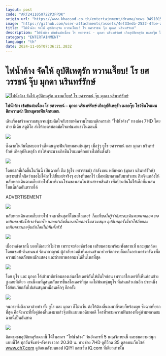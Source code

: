 ```yaml
---
layout: post
code: "ART2411050722P3FPDK"
origin_url: "https://www.khaosod.co.th/entertainment/drama/news_9491015"
image: "https://github.com/user-attachments/assets/4ef33edb-2532-4fbe-ac29-7bfaa4efa87c"
title: "ไฟน้ำค้าง จัดให้ อุบัติเหตุรัก หวานเจี๊ยบ! โร ยศวรรธน์ จุ๊บ มุกดา นรินทร์รักษ์"
description: "ไฟน้ำค้าง เข้มข้นต่อเนื่อง โร ยศวรรธน์ - มุกดา นรินทร์รักษ์ เกิดอุบัติเหตุรัก เผลอจุ๊บ โชว์ซีนโรแมนติกหวานฉ่ำ ปักหมุดรอฟินจิกหมอน"
category: "ENTERTAINMENT"
language: "th"
date: 2024-11-05T07:36:21.283Z
---
```


# ไฟน้ำค้าง จัดให้ อุบัติเหตุรัก หวานเจี๊ยบ! โร ยศวรรธน์ จุ๊บ มุกดา นรินทร์รักษ์

[![ไฟน้ำค้าง จัดให้ อุบัติเหตุรัก หวานเจี๊ยบ! โร ยศวรรธน์ จุ๊บ มุกดา นรินทร์รักษ์](https://www.khaosod.co.th/wpapp/uploads/2024/11/ปกขาว4คำ-เส้น-4.jpg "ไฟน้ำค้าง จัดให้ อุบัติเหตุรัก หวานเจี๊ยบ! โร ยศวรรธน์ จุ๊บ มุกดา นรินทร์รักษ์")](https://www.khaosod.co.th/wpapp/uploads/2024/11/ปกขาว4คำ-เส้น-4.jpg)

**ไฟน้ำค้าง เข้มข้นต่อเนื่อง โร ยศวรรธน์ – มุกดา นรินทร์รักษ์ เกิดอุบัติเหตุรัก เผลอจุ๊บ โชว์ซีนโรแมนติกหวานฉ่ำ ปักหมุดรอฟินจิกหมอน**

เดินเรื่องสร้างความสนุกจนผู้ชมติดใจกับรสชาติความโรแมนติกดราม่า “ไฟน้ำค้าง” ทางช่อง 7HD โดยค่าย มีเดีย สตูดิโอ ส่งให้ละครฮอตมัดใจแฟนมาแรงในตอนนี้

![](https://www.khaosod.co.th/wpapp/uploads/2024/11/ไฟน้ำค้าง-EP9-2-696x391.jpg)

ซึ่งฉากในวันนี้ขอบอกว่าเด็ดคนดูจะฟินจิกหมอนกันสุดๆ เมื่อจู่ๆ ยูโร ยศวรรธน์ และ มุกดา นรินทร์รักษ์ เกิดอุบัติเหตุรัก ทำให้พระนางเกิดซีนโรแมนติกอย่างไม่ทันตั้งตัว

![](https://www.khaosod.co.th/wpapp/uploads/2024/11/ไฟน้ำค้าง-EP9-17-696x388.jpg)

โดยฉากที่เกิดขึ้นในวันนี้ เป็นฉากที่ ภีม (ยูโร ยศวรรธน์) กำลังงอน พลับพลา (มุกดา นรินทร์รักษ์) เพราะเข้าใจผิดว่าเธอไม่ได้ลาไปเยี่ยมย่าจริงๆ อย่างที่บอกไว้ เมื่อพลับพลากลับมาทำงาน ภีมจึงแกล้งให้พลับพลาเดินตามเก็บสายไฟในบริเวณโซนของเล่นในห้างสรรพสินค้า เพื่อป้องกันไม่ให้เด็กที่มาเล่นโซนนี้เกิดอันตรายได้

ADVERTISEMENT

![](https://www.khaosod.co.th/wpapp/uploads/2024/11/ไฟน้ำค้าง-EP9-11-696x391.jpg)

พลับพลาเดินตามเก็บสายไฟ จนมาสิ้นสุดที่โซนสไลเดอร์ _โดยที่เธอไม่รู้ว่าภีมแอบเดินตามมาตลอด พอพลับพลาหันไปเจอจึงตกใจ เผลอทำภีมลื่นลงสไลเดอร์ในสวนสนุก อุบัติเหตุครั้งนี้ทำให้ภีมและพลับพลาเผลอจุ๊บกันโดยไม่ทันตั้งตัว!_

![](https://www.khaosod.co.th/wpapp/uploads/2024/11/ไฟน้ำค้าง-EP9-4-696x391.jpg)

เบื้องหลังฉากนี้ บอกได้เลยว่าไม่ง่าย เพราะจะต้องซักซ้อม เตรียมความพร้อมทั้งสถานที่ และมุมกล้อง โดยแชมป์-อินทนนท์ รัตนากาญจน์ ผู้กำกับรวมถึงทีมงานเข้ามาช่วยจัดการบล็อกกิ้งอย่างเคร่งครัด เพื่อความปลอดภัยของนักแสดง และถ่ายภาพออกมาได้ลื่นไหลที่สุด

![](https://www.khaosod.co.th/wpapp/uploads/2024/11/ไฟน้ำค้าง-EP9-5-696x391.jpg)

โดย ยูโร และ มุกดา ได้เข้ามาซักซ้อมลองเล่นสไลเดอร์กันให้มั่นใจก่อน เพราะสไลเดอร์ที่เห็นค่อนข้างสูงเลยทีเดียว งานนี้คนที่ดูสนุกกับการขึ้นสไลเดอร์ที่สุด คงไม่พ้นหนุ่มยูโร ที่เล่นแล้วเล่นอีก ประหนึ่งได้ย้อนวัยกลับไปเล่นสนุกเหมือนเด็กๆ อีกครั้ง

![](https://www.khaosod.co.th/wpapp/uploads/2024/11/1-12-696x392.jpg)

จนกระทั่งถึงเวลาถ่ายทำ ทั้ง ยูโร และ มุกดา ก็ไม่หวั่น ต่อให้ต้องลื่นลงมากี่รอบก็พร้อมลุย ซึ่งฉากที่ยากที่สุด คือจังหวะที่ทั้งคู่ต้องลื่นลงมาแล้วจุ๊บกันแบบพอดิบพอดี ใครที่รอชมความฟินของทั้งคู่ห้ามพลาดชมฉากนี้เป็นอันขาด

![](https://www.khaosod.co.th/wpapp/uploads/2024/11/ไฟน้ำค้าง-EP9-13-696x390.jpg)

ติดตามชมอุบัติเหตุรักฉากนี้ ได้ในละคร “ไฟน้ำค้าง” วันอังคารที่ 5 พฤศจิกายนนี้ และชมความสนุกแบบนี้ได้ ทุกวันจันทร์-อังคาร เวลา 20.30 น. ทางช่อง 7HD ดูทีวีกด 35 ดูสดบนเว็บไซด์ www.ch7.com ดูย้อนหลังบนแอป iQIYI และเว็บ iQ.com ที่เดียวเท่านั้น

